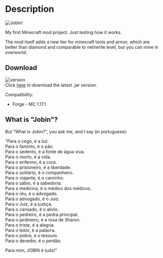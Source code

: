 # Description

![Jobin!](https://cdn.discordapp.com/attachments/888101596796452937/917618192875159613/jobinmod.png "Jobin Mod logo")

<p>My first Minecraft mod project. Just testing how it works.</p>
<p>The mod itself adds a new tier for minecraft tools and armor, which are better than diamond and comparable to netherite level, but you can mine in overworld.</p>

## Download

![version](https://img.shields.io/badge/version-1.0-green) <br>
Click <a href="https://github.com/abid-lohan/jobinmod-minecraft/raw/master/build/libs/jobinmod-1.17.1-1.0.jar" alt="Download">here</a> to download the latest .jar version.

Compatibility:
- Forge - MC 1.17.1

## What is "Jobin"?

But "What is Jobin?", you ask me, and I say (in portuguese):

"Para o cego, é a luz. <br />
Para o faminto, é o pão. <br />
Para o sedento, é a fonte de água viva. <br />
Para o morto, é a vida. <br />
Para o enfermo, é a cura. <br />
Para o prisioneiro, é a liberdade. <br />
Para o solitário, é o companheiro. <br />
Para o viajante, é o caminho. <br />
Para o sábio, é a sabedoria. <br />
Para a medicina, é o médico dos médicos. <br />
Para o réu, é o advogado. <br />
Para o advogado, é o Juiz. <br />
Para o Juiz, é a justiça. <br />
Para o cansado, é o alívio. <br />
Para o pedreiro, é a pedra principal. <br />
Para o jardineiro, é a rosa de Sharon. <br />
Para o triste, é a alegria. <br />
Para o leitor, é a palavra. <br />
Para o pobre, é o tesouro. <br />
Para o devedor, é o perdão. <br />

Para mim, JOBIN é tudo!"